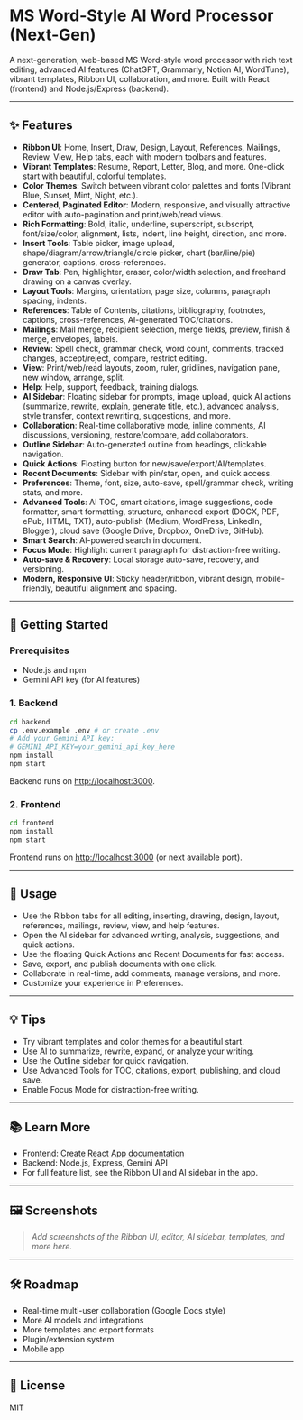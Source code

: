 # MS Word-Style AI Word Processor (Next-Gen)

A next-generation, web-based MS Word-style word processor with rich text editing, advanced AI features (ChatGPT, Grammarly, Notion AI, WordTune), vibrant templates, Ribbon UI, collaboration, and more. Built with React (frontend) and Node.js/Express (backend).

---

## ✨ Features

- **Ribbon UI**: Home, Insert, Draw, Design, Layout, References, Mailings, Review, View, Help tabs, each with modern toolbars and features.
- **Vibrant Templates**: Resume, Report, Letter, Blog, and more. One-click start with beautiful, colorful templates.
- **Color Themes**: Switch between vibrant color palettes and fonts (Vibrant Blue, Sunset, Mint, Night, etc.).
- **Centered, Paginated Editor**: Modern, responsive, and visually attractive editor with auto-pagination and print/web/read views.
- **Rich Formatting**: Bold, italic, underline, superscript, subscript, font/size/color, alignment, lists, indent, line height, direction, and more.
- **Insert Tools**: Table picker, image upload, shape/diagram/arrow/triangle/circle picker, chart (bar/line/pie) generator, captions, cross-references.
- **Draw Tab**: Pen, highlighter, eraser, color/width selection, and freehand drawing on a canvas overlay.
- **Layout Tools**: Margins, orientation, page size, columns, paragraph spacing, indents.
- **References**: Table of Contents, citations, bibliography, footnotes, captions, cross-references, AI-generated TOC/citations.
- **Mailings**: Mail merge, recipient selection, merge fields, preview, finish & merge, envelopes, labels.
- **Review**: Spell check, grammar check, word count, comments, tracked changes, accept/reject, compare, restrict editing.
- **View**: Print/web/read layouts, zoom, ruler, gridlines, navigation pane, new window, arrange, split.
- **Help**: Help, support, feedback, training dialogs.
- **AI Sidebar**: Floating sidebar for prompts, image upload, quick AI actions (summarize, rewrite, explain, generate title, etc.), advanced analysis, style transfer, context rewriting, suggestions, and more.
- **Collaboration**: Real-time collaborative mode, inline comments, AI discussions, versioning, restore/compare, add collaborators.
- **Outline Sidebar**: Auto-generated outline from headings, clickable navigation.
- **Quick Actions**: Floating button for new/save/export/AI/templates.
- **Recent Documents**: Sidebar with pin/star, open, and quick access.
- **Preferences**: Theme, font, size, auto-save, spell/grammar check, writing stats, and more.
- **Advanced Tools**: AI TOC, smart citations, image suggestions, code formatter, smart formatting, structure, enhanced export (DOCX, PDF, ePub, HTML, TXT), auto-publish (Medium, WordPress, LinkedIn, Blogger), cloud save (Google Drive, Dropbox, OneDrive, GitHub).
- **Smart Search**: AI-powered search in document.
- **Focus Mode**: Highlight current paragraph for distraction-free writing.
- **Auto-save & Recovery**: Local storage auto-save, recovery, and versioning.
- **Modern, Responsive UI**: Sticky header/ribbon, vibrant design, mobile-friendly, beautiful alignment and spacing.

---

## 🚀 Getting Started

### Prerequisites
- Node.js and npm
- Gemini API key (for AI features)

### 1. Backend
```sh
cd backend
cp .env.example .env # or create .env
# Add your Gemini API key:
# GEMINI_API_KEY=your_gemini_api_key_here
npm install
npm start
```
Backend runs on [http://localhost:3000](http://localhost:3000).

### 2. Frontend
```sh
cd frontend
npm install
npm start
```
Frontend runs on [http://localhost:3000](http://localhost:3000) (or next available port).

---

## 📝 Usage
- Use the Ribbon tabs for all editing, inserting, drawing, design, layout, references, mailings, review, view, and help features.
- Open the AI sidebar for advanced writing, analysis, suggestions, and quick actions.
- Use the floating Quick Actions and Recent Documents for fast access.
- Save, export, and publish documents with one click.
- Collaborate in real-time, add comments, manage versions, and more.
- Customize your experience in Preferences.

---

## 💡 Tips
- Try vibrant templates and color themes for a beautiful start.
- Use AI to summarize, rewrite, expand, or analyze your writing.
- Use the Outline sidebar for quick navigation.
- Use Advanced Tools for TOC, citations, export, publishing, and cloud save.
- Enable Focus Mode for distraction-free writing.

---

## 📚 Learn More
- Frontend: [Create React App documentation](https://facebook.github.io/create-react-app/docs/getting-started)
- Backend: Node.js, Express, Gemini API
- For full feature list, see the Ribbon UI and AI sidebar in the app.

---

## 🖼️ Screenshots
> _Add screenshots of the Ribbon UI, editor, AI sidebar, templates, and more here._

---

## 🛠️ Roadmap
- Real-time multi-user collaboration (Google Docs style)
- More AI models and integrations
- More templates and export formats
- Plugin/extension system
- Mobile app

---

## 📄 License
MIT
